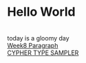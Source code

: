 # Hello World
<br/>today is a gloomy day<br/>
[Week8 Paragraph](https://naman-420.github.io/A2K-Studio/week8/)<br/>
[CYPHER TYPE SAMPLER](https://naman-420.github.io/A2K-Studio/final_work_code_sampler_effects/)<br/>
